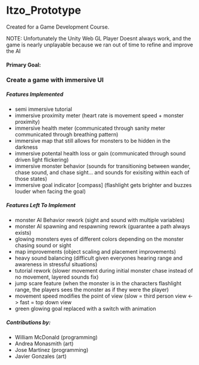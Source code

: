 # Itzo_Prototype
Created for a Game Development Course. 

NOTE: Unfortunately the Unity Web GL Player Doesnt always work, and the game is nearly unplayable because we ran out of time to refine and improve the AI

<h4>Primary Goal:</h4> <h3>Create a game with immersive UI</h3>

<h5>Features Implemented</h5>
<ul>
  <li>semi immersive tutorial</li>
  <li>immersive proximity meter (heart rate is movement speed + monster proximity)</li>
  <li>immersive health meter (communicated through sanity meter communicated through breathing pattern)</li>
  <li>immersive map that still allows for monsters to be hidden in the darkness</li>
  <li>immersive potental health loss or gain (communicated through sound driven light flickering)</li>
  <li>immersive monster behavior (sounds for transitioning between wander, chase sound, and chase sight... and sounds for exisiting within each of those states)</li>
  <li>immersive goal indicator [compass] (flashlight gets brighter and buzzes louder when facing the goal)</li>
</ul>

<h5>Features Left To Implement</h5>
<ul>
  <li>monster AI Behavior rework (sight and sound with multiple variables)</li>
  <li>monster AI spawning and respawning rework (guarantee a path always exists)</li>
  <li>glowing monsters eyes of different colors depending on the monster chasing sound or sight</li>
  <li>map improvements (object scaling and placement improvements)</li>
  <li>heavy sound balancing (difficult given everyones hearing range and awareness in stressful situations)</li>
  <li>tutorial rework (slower movement during initial monster chase instead of no movement, layered sounds fix)</li>
  <li>jump scare feature (when the monster is in the characters flashlight range, the players sees the monster as if they were the player)</li>
  <li>movement speed modifies the point of view (slow = third person view <-> fast = top down view</li>
  <li>green glowing goal replaced with a switch with animation</li>
</ul>

<h5>Contributions by:</h5>
<ul>
  <li>William McDonald (programming)</li>
  <li>Andrea Monasmith (art)</li>
  <li>Jose Martinez (programming)</li>
  <li>Javier Gonzales (art)</li>
</ul>
